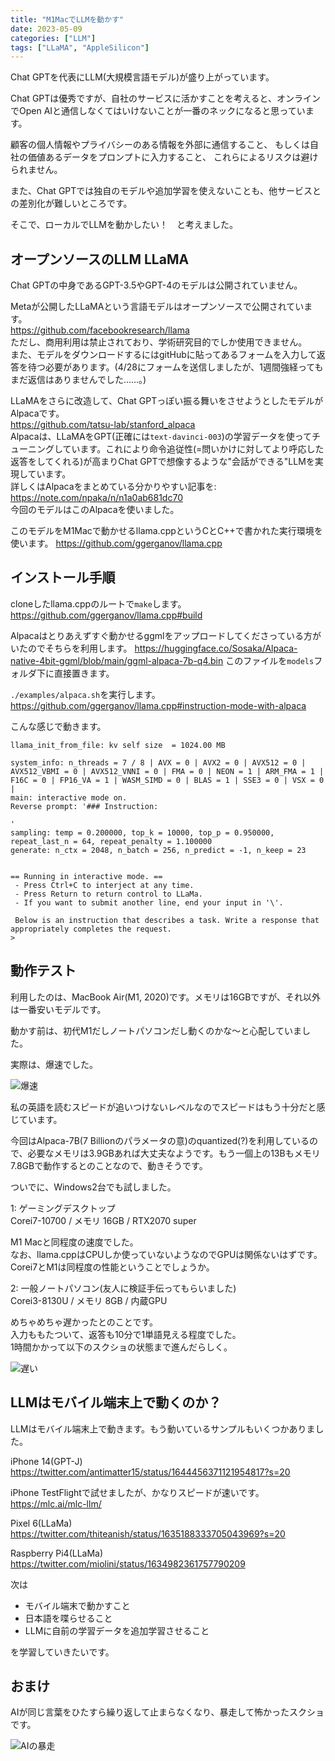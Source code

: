 ```yaml
---
title: "M1MacでLLMを動かす"
date: 2023-05-09
categories: ["LLM"]
tags: ["LLaMA", "AppleSilicon"]
---
```


Chat GPTを代表にLLM(大規模言語モデル)が盛り上がっています。

Chat GPTは優秀ですが、自社のサービスに活かすことを考えると、オンラインでOpen AIと通信しなくてはいけないことが一番のネックになると思っています。

顧客の個人情報やプライバシーのある情報を外部に通信すること、
もしくは自社の価値あるデータをプロンプトに入力すること、
これらによるリスクは避けられません。

また、Chat GPTでは独自のモデルや追加学習を使えないことも、他サービスとの差別化が難しいところです。

そこで、ローカルでLLMを動かしたい！　と考えました。

## オープンソースのLLM LLaMA

Chat GPTの中身であるGPT-3.5やGPT-4のモデルは公開されていません。

Metaが公開したLLaMAという言語モデルはオープンソースで公開されています。  
<https://github.com/facebookresearch/llama>  
ただし、商用利用は禁止されており、学術研究目的でしか使用できません。  
また、モデルをダウンロードするにはgitHubに貼ってあるフォームを入力して返答を待つ必要があります。(4/28にフォームを送信しましたが、1週間強経ってもまだ返信はありませんでした……。)

LLaMAをさらに改造して、Chat GPTっぽい振る舞いをさせようとしたモデルがAlpacaです。  
<https://github.com/tatsu-lab/stanford_alpaca>  
Alpacaは、LLaMAをGPT(正確には`text-davinci-003`)の学習データを使ってチューニングしています。これにより命令追従性(=問いかけに対してより呼応した返答をしてくれる)が高まりChat GPTで想像するような"会話ができる"LLMを実現しています。  
詳しくはAlpacaをまとめている分かりやすい記事を: <https://note.com/npaka/n/n1a0ab681dc70>  
今回のモデルはこのAlpacaを使いました。

このモデルをM1Macで動かせるllama.cppというCとC++で書かれた実行環境を使います。
<https://github.com/ggerganov/llama.cpp>

## インストール手順

cloneしたllama.cppのルートで`make`します。
<https://github.com/ggerganov/llama.cpp#build>

Alpacaはとりあえずすぐ動かせるggmlをアップロードしてくださっている方がいたのでそちらを利用します。
<https://huggingface.co/Sosaka/Alpaca-native-4bit-ggml/blob/main/ggml-alpaca-7b-q4.bin>
このファイルを`models`フォルダ下に直接置きます。

`./examples/alpaca.sh`を実行します。
<https://github.com/ggerganov/llama.cpp#instruction-mode-with-alpaca>

こんな感じで動きます。

```
llama_init_from_file: kv self size  = 1024.00 MB

system_info: n_threads = 7 / 8 | AVX = 0 | AVX2 = 0 | AVX512 = 0 | AVX512_VBMI = 0 | AVX512_VNNI = 0 | FMA = 0 | NEON = 1 | ARM_FMA = 1 | F16C = 0 | FP16_VA = 1 | WASM_SIMD = 0 | BLAS = 1 | SSE3 = 0 | VSX = 0 | 
main: interactive mode on.
Reverse prompt: '### Instruction:

'
sampling: temp = 0.200000, top_k = 10000, top_p = 0.950000, repeat_last_n = 64, repeat_penalty = 1.100000
generate: n_ctx = 2048, n_batch = 256, n_predict = -1, n_keep = 23


== Running in interactive mode. ==
 - Press Ctrl+C to interject at any time.
 - Press Return to return control to LLaMa.
 - If you want to submit another line, end your input in '\'.

 Below is an instruction that describes a task. Write a response that appropriately completes the request.
> 
```

## 動作テスト

利用したのは、MacBook Air(M1, 2020)です。メモリは16GBですが、それ以外は一番安いモデルです。

動かす前は、初代M1だしノートパソコンだし動くのかな〜と心配していました。

実際は、爆速でした。

![爆速](alpaca_bakusoku.gif)

私の英語を読むスピードが追いつけないレベルなのでスピードはもう十分だと感じています。

今回はAlpaca-7B(7 Billionのパラメータの意)のquantized(?)を利用しているので、必要なメモリは3.9GBあれば大丈夫なようです。もう一個上の13Bもメモリ7.8GBで動作するとのことなので、動きそうです。

ついでに、Windows2台でも試しました。

1: ゲーミングデスクトップ  
Corei7-10700 / メモリ 16GB / RTX2070 super

M1 Macと同程度の速度でした。  
なお、llama.cppはCPUしか使っていないようなのでGPUは関係ないはずです。  
Corei7とM1は同程度の性能ということでしょうか。

2: 一般ノートパソコン(友人に検証手伝ってもらいました)  
Corei3-8130U / メモリ 8GB / 内蔵GPU

めちゃめちゃ遅かったとのことです。  
入力ももたついて、返答も10分で1単語見える程度でした。  
1時間かかって以下のスクショの状態まで進んだらしく。

![遅い](old_windows.jpg)

## LLMはモバイル端末上で動くのか？

LLMはモバイル端末上で動きます。もう動いているサンプルもいくつかありました。

iPhone 14(GPT-J)
<https://twitter.com/antimatter15/status/1644456371121954817?s=20>

iPhone TestFlightで試せましたが、かなりスピードが速いです。
<https://mlc.ai/mlc-llm/>

Pixel 6(LLaMa)
<https://twitter.com/thiteanish/status/1635188333705043969?s=20>

Raspberry Pi4(LLaMa)
<https://twitter.com/miolini/status/1634982361757790209>

次は

* モバイル端末で動かすこと
* 日本語を喋らせること
* LLMに自前の学習データを追加学習させること

を学習していきたいです。

## おまけ

AIが同じ言葉をひたすら繰り返して止まらなくなり、暴走して怖かったスクショです。

![AIの暴走](ai_no_bousou.png)
